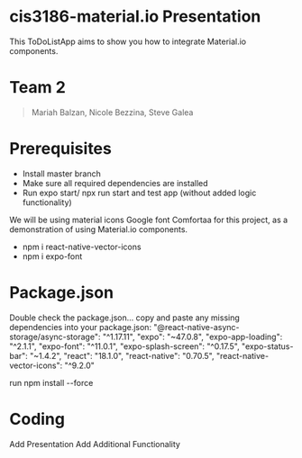 # cis3186-material.io Presentation

This ToDoListApp aims to show you how to integrate Material.io components. 

# Team 2
> Mariah Balzan,
> Nicole Bezzina,
> Steve Galea

# Prerequisites
- Install master branch
- Make sure all required dependencies are installed
- Run expo start/ npx run start and test app (without added logic functionality)

We will be using material icons Google font Comfortaa for this project, as a demonstration of using Material.io components.
- npm i react-native-vector-icons
- npm i expo-font

# Package.json
Double check the package.json... copy and paste any missing dependencies into your package.json:
    "@react-native-async-storage/async-storage": "^1.17.11",
    "expo": "~47.0.8",
    "expo-app-loading": "^2.1.1",
    "expo-font": "^11.0.1",
    "expo-splash-screen": "^0.17.5",
    "expo-status-bar": "~1.4.2",
    "react": "18.1.0",
    "react-native": "0.70.5",
    "react-native-vector-icons": "^9.2.0"

run npm install --force

# Coding
Add Presentation
Add Additional Functionality
